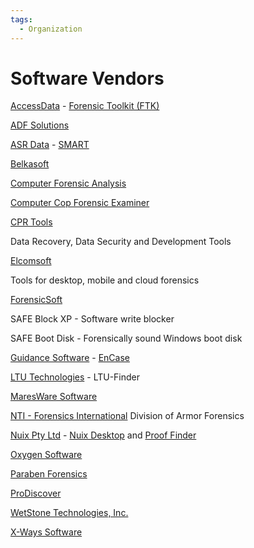 ```yaml
---
tags:
  - Organization
---
```

# Software Vendors

[AccessData](accessdata.md) - [Forensic Toolkit (FTK)](forensic_toolkit.md)

<!-- -->

[ADF Solutions](adf_solutions.md)

<!-- -->

[ASR Data](asr_data.md) - [SMART](smart.md)

<!-- -->

[Belkasoft](belkasoft.md)

<!-- -->

[Computer Forensic Analysis](http://www.porcupine.org/forensics/)

<!-- -->

[Computer Cop Forensic Examiner](https://www.computercop.com/)

<!-- -->

[CPR Tools](cpr_tools.md)

Data Recovery, Data Security and Development Tools

<!-- -->

[Elcomsoft](elcomsoft.md)

Tools for desktop, mobile and cloud forensics

<!-- -->

[ForensicSoft](forensicsoft.md)

SAFE Block XP - Software write blocker

SAFE Boot Disk - Forensically sound Windows boot disk

<!-- -->

[Guidance Software](guidance_software.md) - [EnCase](encase.md)

<!-- -->

[LTU Technologies](https://www.ltutech.com/) - LTU-Finder

<!-- -->

[MaresWare Software](http://www.maresware.com/maresware/software.htm)

<!-- -->

[NTI - Forensics International](http://www.forensics-intl.com/tools.html) Division of Armor Forensics

<!-- -->

[Nuix Pty Ltd](nuix_pty_ltd.md) - [Nuix Desktop](nuix_desktop.md) and [Proof Finder](proof_finder.md)

<!-- -->

[Oxygen Software](oxygen_software.md)

<!-- -->

[Paraben Forensics](paraben_forensics.md)

<!-- -->

[ProDiscover](prodiscover.md)

<!-- -->

[WetStone Technologies, Inc.](wetstone_technologies_inc.md)

<!-- -->

[X-Ways Software](x-ways_ag.md)
